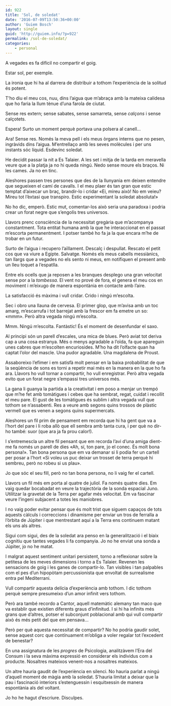 ```yaml
---
id: 922
title: 'Sol, de soledat'
date: '2016-07-09T13:50:36+00:00'
author: 'Guiem Bosch'
layout: single
guid: 'http://guiem.info/?p=922'
permalink: /sol-de-soledat/
categories:
    - personal
---
```


A vegades es fa difícil no compartir el goig.

Estar sol, per exemple.

La ironia que hi ha al darrera de distribuir a tothom l’experiència de la solitud és potent.

T’ho diu el meu cos, nuu, dins l’aigua que m’abraça amb la mateixa calidesa que ho faria la llum tènue d’una farola de ciutat.

Sense res extern; sense sabates, sense samarreta, sense *calçons* i sense calçotets.

Espera! Surto un moment perquè portava una polsera al canell…

Ara! Sense res. Només la meva pell i els meus òrgans interns que no pesen, ingràvids dins l’aigua. M’entrellaço amb les seves molècules i per uns instants sóc líquid. Esdevinc soledat.

He decidit passar la nit a Es Talaier. A les set i mitja de la tarda em meravella veure que a la platja ja no hi queda ningú. Nedo sense moure els braços. Ni les cames. Ja no en tinc.

Aleshores passen tres persones que des de la llunyania em deixen entendre que segueixen el camí de cavalls. I el meu plaer és tan gran que estic temptat d’aixecar un braç, brandir-lo i cridar «Ei, mireu això! No em veieu? Mireu tot l’èxtasi que transpiro. Estic experimentant la soledat absoluta!»

No ho dic, emperò. Estic mut, comentar-los això seria una paradoxa i podria crear un forat negre que s’engolís tres universos.

Llavors prenc consciència de la necessitat gregària que m’acompanya constantment. Tota entitat humana amb la que he interaccionat en el passat m’escorta permanentment. I potser també ho fa ja la que encara m’he de trobar en un futur.

Surto de l’aigua i recupero l’aïllament. Descalç i despullat. Rescato el petit cos que va viure a Egipte. Salvatge. Només els meus cabells messiànics, tan llargs que a vegades no els sento ni meus, em notifiquen el present amb un lleu toquet a l’espatlla.

Entre els ocells que ja reposen a les branques desplego una gran velocitat sense por a la *tombessa*. El vent no prové de fora, el genera el meu cos en moviment i m’eixugo de manera espontània en contacte amb l’aire.

La satisfacció és màxima i vull cridar. Crido i ningú m’escolta.

Sec i obro una llauna de cervesa. El primer glop, que m’avisa amb un toc amarg, m’escarrufa i tot barrejat amb la frescor em fa emetre un so: «mmm». Però altra vegada ningú m’escolta.

Mmm. Ningú m’escolta. Fantàstic! És el moment de desenfundar el saxo.

Al principi són un parell d’escales, una mica de blues. Però aviat tot deriva cap a una cosa estranya. Més o menys agradable a l’oïda, fa que apareguin unes cabres que m’escolten encuriosides. M’ho ha dit l’olfacte quan ha captat l’olor del mascle. Una pudor agradable. Una magdalena de Proust.

Assaboreixo l’efímer i em satisfà molt pensar en la baixa probabilitat de que la seqüència de sons es torni a repetir mai més en la manera en la que ho fa ara. Llavors ho vull tornar a compartir, ho vull enregistrar. Però altra vegada evito que un forat negre s’empassi tres universos més.

La gana li guanya la partida a la creativitat i em poso a menjar un trempó que m’he fet amb tomàtigues i cebes que ha sembrat, regat, cuidat i recollit el meu pare. El gust de les tomàtigues és sublim i altra vegada vull que tothom se n’assabenti. Res a veure amb segons quins trossos de plàstic vermell que es venen a segons quins supermercats.

Aleshores un fil prim de pensament em recorda que hi ha gent que va a l’hort del pare i li roba allò que ell sembra amb tanta cura, i per què no dir-ho també: suor (que ara ja fa prou calor!).

I s’entremescla un altre fil pensant que em recorda l’avi d’una amiga dient-me fa només un parell de dies «Ah, sí, ton pare, jo el conec. És molt bona persona!». Tan bona persona que em va demanar si li podia fer un cartell per posar a l’hort «Si voleu us puc deixar un trosset de terra perquè hi sembreu, però no robeu si us plau».

Jo que sóc el seu fill, però no tan bona persona, no li vaig fer el cartell.

Llavors un fil més em porta al quatre de juliol. Fa només quatre dies. Em vaig quedar bocabadat en veure la trajectòria de la sonda espacial Juno. Utilitzar la gravetat de la Terra per agafar més velocitat. Em va fascinar veure l’ingeni subjacent a totes les maniobres.

I no vaig poder evitar pensar que és molt trist que siguem capaços de tots aquests càlculs i correccions i dinamisme per enviar un tros de ferralla a l’òrbita de Júpiter i que mentrestant aquí a la Terra ens continuem matant els uns als altres.

Sigui com sigui, des de la soledat ara penso en la generalització i el biaix cognitiu que tantes vegades li fa companyia. Jo no he enviat una sonda a Júpiter, jo no he matat.

I malgrat aquest sentiment unitari persistent, torno a reflexionar sobre la petitesa de les meves dimensions i torno a Es Talaier. Revenen les sensacions de goig i les ganes de compartir-lo. Tan visibles i tan palpables com el pes d’un hipopòtam percussionista que envoltat de surrealisme entra pel Mediterrani.

Vull compartir aquesta delícia d’experiència amb tothom. I dic tothom perquè sempre presumeixo d’un amor infinit vers tothom.

Però ara també recordo a Cantor, aquell matemàtic alemany tan maco que va establir que existien diferents graus d’infinitud. I si hi ha infinits més grans que d’altres, potser el subconjunt poblacional amb qui vull compartir això és més petit del que em pensava…

Però per què aquesta necessitat de compartir? No ho podria gaudir solet, sense aquest corc que contínuament m’obliga a voler regalar tot l’excedent de benestar?

En una assignatura de les *progres* de Psicologia, analitzàvem l’Era del Consum i la seva màxima expressió en considerar els individus com a producte. Nosaltres mateixos venent-nos a nosaltres mateixos.

Un altre hauria gaudit de l’experiència en silenci. No hauria parlat a ningú d’aquell moment de màgia amb la soledat. S’hauria limitat a deixar que la pau i fascinació interiors s’estenguessin i esquitxessin de manera espontània als del voltant.

Jo ho he hagut d’escriure. Disculpes.